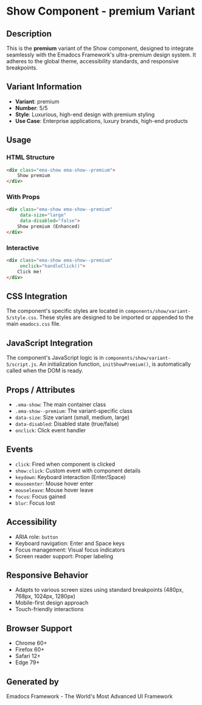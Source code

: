 # Show Component - premium Variant

## Description
This is the **premium** variant of the Show component, designed to integrate seamlessly with the Emadocs Framework's ultra-premium design system. It adheres to the global theme, accessibility standards, and responsive breakpoints.

## Variant Information
- **Variant**: premium
- **Number**: 5/5
- **Style**: Luxurious, high-end design with premium styling
- **Use Case**: Enterprise applications, luxury brands, high-end products

## Usage

### HTML Structure
```html
<div class="ema-show ema-show--premium">
    Show premium
</div>
```

### With Props
```html
<div class="ema-show ema-show--premium" 
     data-size="large" 
     data-disabled="false">
    Show premium (Enhanced)
</div>
```

### Interactive
```html
<div class="ema-show ema-show--premium" 
     onclick="handleClick()">
    Click me!
</div>
```

## CSS Integration
The component's specific styles are located in `components/show/variant-5/style.css`. These styles are designed to be imported or appended to the main `emadocs.css` file.

## JavaScript Integration
The component's JavaScript logic is in `components/show/variant-5/script.js`. An initialization function, `initShowPremium()`, is automatically called when the DOM is ready.

## Props / Attributes
- `.ema-show`: The main container class
- `.ema-show--premium`: The variant-specific class
- `data-size`: Size variant (small, medium, large)
- `data-disabled`: Disabled state (true/false)
- `onclick`: Click event handler

## Events
- `click`: Fired when component is clicked
- `show:click`: Custom event with component details
- `keydown`: Keyboard interaction (Enter/Space)
- `mouseenter`: Mouse hover enter
- `mouseleave`: Mouse hover leave
- `focus`: Focus gained
- `blur`: Focus lost

## Accessibility
- ARIA role: `button`
- Keyboard navigation: Enter and Space keys
- Focus management: Visual focus indicators
- Screen reader support: Proper labeling

## Responsive Behavior
- Adapts to various screen sizes using standard breakpoints (480px, 768px, 1024px, 1280px)
- Mobile-first design approach
- Touch-friendly interactions

## Browser Support
- Chrome 60+
- Firefox 60+
- Safari 12+
- Edge 79+

## Generated by
Emadocs Framework - The World's Most Advanced UI Framework
